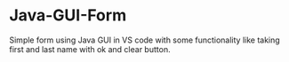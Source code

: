 # Java-GUI-Form
Simple form using Java GUI in VS code with some functionality like taking first and last name with ok and clear button.

